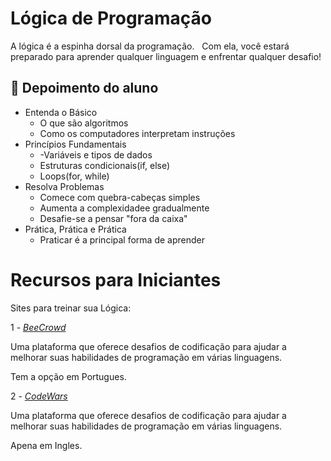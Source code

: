 # Lógica de Programação

A lógica é a espinha dorsal da programação. ⁣⁣⁣
⁣⁣⁣
Com ela, você estará preparado para aprender qualquer linguagem e enfrentar qualquer desafio!

## 💭 Depoimento do aluno
* Entenda o Básico
  - O que são algoritmos
  - Como os computadores interpretam instruções
* Princípios Fundamentais
  - -Variáveis e tipos de dados
  - Estruturas condicionais(if, else)
  - Loops(for, while)
* Resolva Problemas
  - Comece com quebra-cabeças simples
  - Aumenta a complexidadee gradualmente
  - Desafie-se a pensar "fora da caixa"
* Prática, Prática e Prática
  - Praticar é a principal forma de aprender


# Recursos para Iniciantes

Sites para treinar sua Lógica:

1 - [*BeeCrowd*](https://www.beecrowd.com.br/)

Uma plataforma que oferece desafios de codificação para ajudar a melhorar suas habilidades de programação em várias linguagens.

Tem a opção em Portugues.

2 - [*CodeWars*](https://www.codewars.com/)

Uma plataforma que oferece desafios de codificação para ajudar a melhorar suas habilidades de programação em várias linguagens.

Apena em Ingles.
